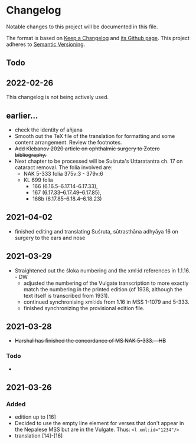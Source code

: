 # Changelog

Notable changes to this project will be documented in this file.

The format is based on [Keep a Changelog](https://keepachangelog.com/en/1.0.0/) 
and [its Github page](https://github.com/olivierlacan/keep-a-changelog/blob/master/CHANGELOG.md).
This project adheres to [Semantic Versioning](https://semver.org/spec/v2.0.0.html).

## Todo

## 2022-02-26
This changelog is not being actively used.
## earlier...
* check the identity of añjana
* Smooth out the TeX file of the translation for formatting and some content arrangement.  Review the footnotes.
* ~~Add Klebanov 2020 article on ophthalmic surgery to Zotero bibliography.~~ 
* Next chapter to be processed will be Suśruta's Uttaratantra ch. 17 on cataract removal. The folia involved are:
  * NAK 5-333 folia 375v:3 - 379v:6	
  * KL 699 folia 
    * 166 (6.16.5–6.17.14–6.17.33), 
    * 167 (6.17.33–6.17.49–6.17.85), 
    * 168b (6.17.85–6.18.4–6.18.23)

## 2021-04-02

* finished editing and translating Suśruta, sūtrasthāna adhyāya 16 on surgery to the ears and nose

## 2021-03-29

* Straightened out the śloka numbering and the xml:id references in 1.1.16.  - DW
  * adjusted the numbering of the Vulgate transcription to more exactly match the numbering in the printed edition (of 1938, although the text itself is transcribed from 1931). 
  * continued synchronising xml:ids from 1.16 in MSS 1-1079 and 5-333.
  * finished synchronizing the provisional edition file. 

## 2021-03-28

 * ~~Harshal has finished the concordance of MS NAK 5-333. - HB~~

### Todo 

* 

## 2021-03-26

### Added

* edition up to [16]
* Decided to use the empty line element for verses that don't appear in the Nepalese MSS but are in the Vulgate.  Thus: `<l xml:id="1234"/>`
* translation [14]-[16]

